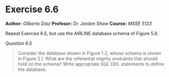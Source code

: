 # Exercise 6.6
**Author:** *Gilberto Diaz*
**Profesor:** *Dr. Jordon Shaw*
**Course:** *MSSE 5123*

Repeat Exercise 6.5, but use the AIRLINE database schema of Figure 5.8.

*Question 6.5*
> Consider the database shown in Figure 1.2, whose schema is shown in Figure 2.1. What are the referential intgrity onstraints that should hold on the schema? Write appropriate SQL DDL statements to define the database.

